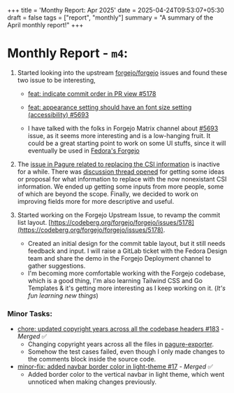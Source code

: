 +++
title = 'Monthy Report: Apr 2025'
date = 2025-04-24T09:53:07+05:30
draft = false
tags = ["report", "monthly"]
summary = "A summary of the April monthly report!"
+++

# Monthly Report - `m4`:

1. Started looking into the upstream [forgejo/forgejo](https://codeberg.org/forgejo/forgejo) issues and found these two issue to be interesting,
    - [feat: indicate commit order in PR view #5178](https://codeberg.org/forgejo/forgejo/issues/5178)
    - [ feat: appearance setting should have an font size setting (accessibility) #5693 ](https://codeberg.org/forgejo/forgejo/issues/5693)

    - I have talked with the folks in Forgejo Matrix channel about [#5693](https://codeberg.org/forgejo/forgejo/issues/5693) issue, as it seems more interesting and is a low-hanging fruit. It could be a great starting point to work on some UI stuffs, since it will eventually be used in [Fedora's Forgejo](https://codeberg.org/fedora/forgejo)

2. The [issue in Pagure related to replacing the CSI information](https://pagure.io/infra-docs-fpo/issue/350) is inactive for a while. There was [discussion thread opened](https://discussion.fedoraproject.org/t/updating-infra-apprentice-page-outdated-csi-related-information-need-changes/143979) for getting some ideas or proposal for what information to replace with the now nonexistant CSI information. We ended up getting some inputs from more people, some of which are beyond the scope. Finally, we decided to work on improving fields more for more descriptive and useful.

3. Started working on the Forgejo Upstream Issue, to revamp the commit list layout. [https://codeberg.org/forgejo/forgejo/issues/5178](https://codeberg.org/forgejo/forgejo/issues/5178).
    - Created an initial design for the commit table layout, but it still needs feedback and input. I will raise a GitLab ticket with the Fedora Design team and share the demo in the Forgejo Deployment channel to gather suggestions.
    - I'm becoming more comfortable working with the Forgejo codebase, which is a good thing, I'm also learning Tailwind CSS and Go Templates & it's getting more interesting as I keep working on it. (_It's fun learning new things_)

### Minor Tasks:
-  [chore: updated copyright years across all the codebase headers #183](https://github.com/fedora-infra/pagure-exporter/pull/183) - _Merged_ ✅
    - Changing copyright years across all the files in [pagure-exporter](https://github.com/fedora-infra/pagure-exporter).
    - Somehow the test cases failed, even though I only made changes to the comments block inside the source code.
- [minor-fix: added navbar border color in light-theme #17](https://codeberg.org/fedora/forgejo/pulls/17) - _Merged_ ✅ 
    - Added border color to the vertical navbar in light theme, which went unnoticed when making changes previously.
